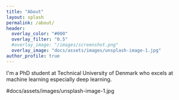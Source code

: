 ```yaml
---
title: "About"
layout: splash
permalink: /about/
header:
  overlay_color: "#000"
  overlay_filter: "0.5"
  #overlay_image: "/images/screenshot.png"
  overlay_image: "docs/assets/images/unsplash-image-1.jpg"
author_profile: true
---
```


I'm a PhD student at Technical University of Denmark who excels at machine learning especially deep learning.

#docs/assets/images/unsplash-image-1.jpg
